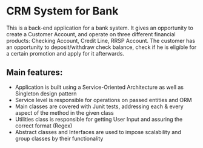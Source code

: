 # CRM System for Bank

This is a back-end application for a bank system. It gives an opportunity to create a Customer Account, and operate on three different financial products: Checking Account, Credit Line, RRSP Account. The customer has an opportunity to deposit/withdraw check balance, check if he is eligible for a certain promotion and apply for it afterwards.  

## Main features:
- Application is built using a Service-Oriented Architecture as well as Singleton design pattern
- Service level is responsible for operations on passed entities and ORM
- Main classes are covered with Junit tests, addressing each & every aspect of the method in the given class
- Utilities class is responsible for getting User Input and assuring the correct format (Regex)
- Abstract classes and Interfaces are used to impose scalability and group classes by their functionality

